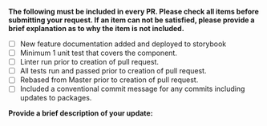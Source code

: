 **The following must be included in every PR. Please check all items before submitting your request.
If an item can not be satisfied, please provide a brief explanation as to why the item is not included.**

- [ ] New feature documentation added and deployed to storybook
- [ ] Minimum 1 unit test that covers the component.
- [ ] Linter run prior to creation of pull request.
- [ ] All tests run and passed prior to creation of pull request.
- [ ] Rebased from Master prior to creation of pull request.
- [ ] Included a conventional commit message for any commits including updates to packages.

**Provide a brief description of your update:**
